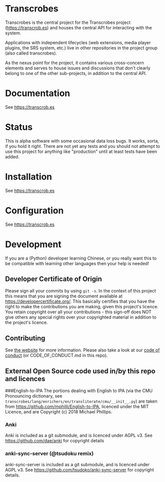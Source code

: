 # Transcrobes
Transcrobes is the central project for the Transcrobes project (https://transcrob.es) and houses the central API for interacting with the system.

Applications with independent lifecycles (web extensions, media player plugins, the SRS system, etc.) live in other repositories in the project group (also called transcrobes).

As the nexus point for the project, it contains various cross-concern elements and serves to house issues and discussions that don't clearly belong to one of the other sub-projects, in addition to the central API.

Documentation
=============
See https://transcrob.es

Status
======
This is alpha software with some occasional data loss bugs. It works, sorta, if you hold it right. There are not yet any tests and you should not attempt to use this project for anything like "production" until at least tests have been added.

Installation
============
See https://transcrob.es

Configuration
=============
See https://transcrob.es

Development
===========
If you are a (Python) developer learning Chinese, or you really want this to be compatible with learning other languages then your help is needed!

## Developer Certificate of Origin
Please sign all your commits by using `git -s`. In the context of this project this means that you are signing the document available at https://developercertificate.org/. This basically certifies that you have the right to make the contributions you are making, given this project's licence. You retain copyright over all your contributions - this sign-off does NOT give others any special rights over your copyrighted material in addition to the project's licence.

## Contributing
See [the website](https://transcrob.es/page/contribute) for more information. Please also take a look at our [code of conduct](https://transcrob.es/page/code_of_conduct) (or CODE\_OF\_CONDUCT.md in this repo).

## External Open Source code used in/by this repo and licences
###English-to-IPA
The portions dealing with English to IPA (via the CMU Pronouncing dictionary, see `transcrobes/lang/enrichers/en/transliterate/cmu/__init__.py`) are taken from https://github.com/mphilli/English-to-IPA, licenced under the MIT Licence, and are Copyright (c) 2018 Michael Phillips.

### Anki
Anki is included as a git submodule, and is licenced under AGPL v3. See https://github.com/dae/anki for copyright details

### anki-sync-server (@tsudoku remix)
anki-sync-server is included as a git submodule, and is licenced under AGPL v3. See https://github.com/tsudoko/anki-sync-server for copyright details.

